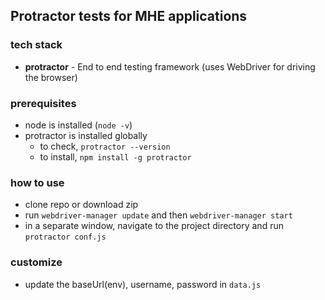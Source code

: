 ## Protractor tests for MHE applications

### tech stack
* **protractor** - End to end testing framework (uses WebDriver for driving the browser)

### prerequisites
* node is installed (`node -v`)
* protractor is installed globally 
    * to check, `protractor --version`
    * to install, `npm install -g protractor`

### how to use
* clone repo or download zip
* run `webdriver-manager update` and then `webdriver-manager start`
* in a separate window, navigate to the project directory and run `protractor conf.js`

### customize
* update the baseUrl(env), username, password in `data.js`